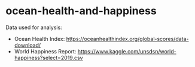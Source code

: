 # ocean-health-and-happiness

Data used for analysis:
  - Ocean Health Index: https://oceanhealthindex.org/global-scores/data-download/
  - World Happiness Report: https://www.kaggle.com/unsdsn/world-happiness?select=2019.csv
